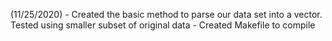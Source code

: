 (11/25/2020)
    - Created the basic method to parse our data set into a vector. Tested using smaller 
      subset of original data
    - Created Makefile to compile